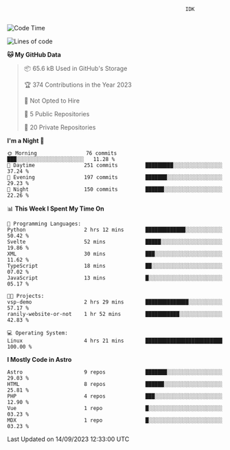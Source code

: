 ```text
                                                          IDK
                                       
```

<!--START_SECTION:waka-->
![Code Time](http://img.shields.io/badge/Code%20Time-39%20hrs%2050%20mins-blue)

![Lines of code](https://img.shields.io/badge/From%20Hello%20World%20I%27ve%20Written-154.7%20thousand%20lines%20of%20code-blue)

**🐱 My GitHub Data** 

> 📦 65.6 kB Used in GitHub's Storage 
 > 
> 🏆 374 Contributions in the Year 2023
 > 
> 🚫 Not Opted to Hire
 > 
> 📜 5 Public Repositories 
 > 
> 🔑 20 Private Repositories 
 > 
**I'm a Night 🦉** 

```text
🌞 Morning                76 commits          ███░░░░░░░░░░░░░░░░░░░░░░   11.28 % 
🌆 Daytime                251 commits         █████████░░░░░░░░░░░░░░░░   37.24 % 
🌃 Evening                197 commits         ███████░░░░░░░░░░░░░░░░░░   29.23 % 
🌙 Night                  150 commits         ██████░░░░░░░░░░░░░░░░░░░   22.26 % 
```


📊 **This Week I Spent My Time On** 

```text
💬 Programming Languages: 
Python                   2 hrs 12 mins       █████████████░░░░░░░░░░░░   50.42 % 
Svelte                   52 mins             █████░░░░░░░░░░░░░░░░░░░░   19.86 % 
XML                      30 mins             ███░░░░░░░░░░░░░░░░░░░░░░   11.62 % 
TypeScript               18 mins             ██░░░░░░░░░░░░░░░░░░░░░░░   07.02 % 
JavaScript               13 mins             █░░░░░░░░░░░░░░░░░░░░░░░░   05.17 % 

🐱‍💻 Projects: 
vsp-demo                 2 hrs 29 mins       ██████████████░░░░░░░░░░░   57.17 % 
ranily-website-or-not    1 hr 52 mins        ███████████░░░░░░░░░░░░░░   42.83 % 

💻 Operating System: 
Linux                    4 hrs 21 mins       █████████████████████████   100.00 % 
```

**I Mostly Code in Astro** 

```text
Astro                    9 repos             ███████░░░░░░░░░░░░░░░░░░   29.03 % 
HTML                     8 repos             ██████░░░░░░░░░░░░░░░░░░░   25.81 % 
PHP                      4 repos             ███░░░░░░░░░░░░░░░░░░░░░░   12.90 % 
Vue                      1 repo              █░░░░░░░░░░░░░░░░░░░░░░░░   03.23 % 
MDX                      1 repo              █░░░░░░░░░░░░░░░░░░░░░░░░   03.23 % 
```




 Last Updated on 14/09/2023 12:33:00 UTC
<!--END_SECTION:waka-->

